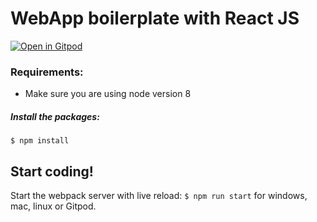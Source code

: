 # WebApp boilerplate with React JS
[![Open in Gitpod](https://gitpod.io/button/open-in-gitpod.svg)](https://gitpod.io/#https://github.com/epuermas/Final-Project/commits/master)

### Requirements:
- Make sure you are using node version 8

##### Install the packages:
```
$ npm install
```

## Start coding!
Start the webpack server with live reload:
`$ npm run start` for windows, mac, linux or Gitpod.
